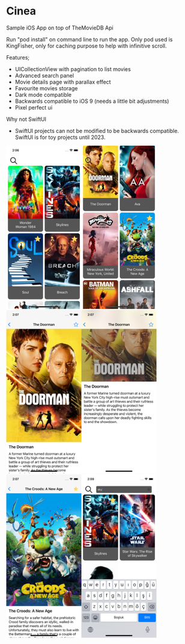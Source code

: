 # Cinea
Sample iOS App on top of TheMovieDB Api

Run "pod install" on command line to run the app.
Only pod used is KingFisher, only for caching purpose to help with infinitive scroll.

Features;
- UICollectionView with pagination to list movies
- Advanced search panel
- Movie details page with parallax effect
- Favourite movies storage
- Dark mode compatible
- Backwards compatible to iOS 9 (needs a little bit adjustments)
- Pixel perfect ui

Why not SwiftUI
- SwiftUI projects can not be modified to be backwards compatible. SwiftUI is for toy projects until 2023.

<img width="200" alt="portfolio_view" src="./screenshots/1.png"><img width="200" alt="portfolio_view" src="./screenshots/2.png"><img width="200" alt="portfolio_view" src="./screenshots/3.png"><img width="200" alt="portfolio_view" src="./screenshots/4.png"><img width="200" alt="portfolio_view" src="./screenshots/5.png"><img width="200" alt="portfolio_view" src="./screenshots/6.png">
